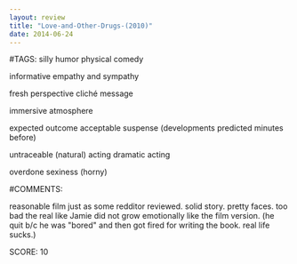 ```yaml
---
layout: review
title: "Love-and-Other-Drugs-(2010)"
date: 2014-06-24
---
```


#TAGS:
silly humor
physical comedy

informative
empathy and sympathy

fresh perspective
cliché message

immersive atmosphere

expected outcome
acceptable suspense (developments predicted minutes before)

untraceable (natural) acting
dramatic acting

overdone sexiness (horny)

#COMMENTS:

reasonable film just as some redditor reviewed. solid story. pretty faces. too bad the real like Jamie did not grow emotionally like the film version. (he quit b/c he was "bored" and then got fired for writing the book. real life sucks.)





SCORE:
10
